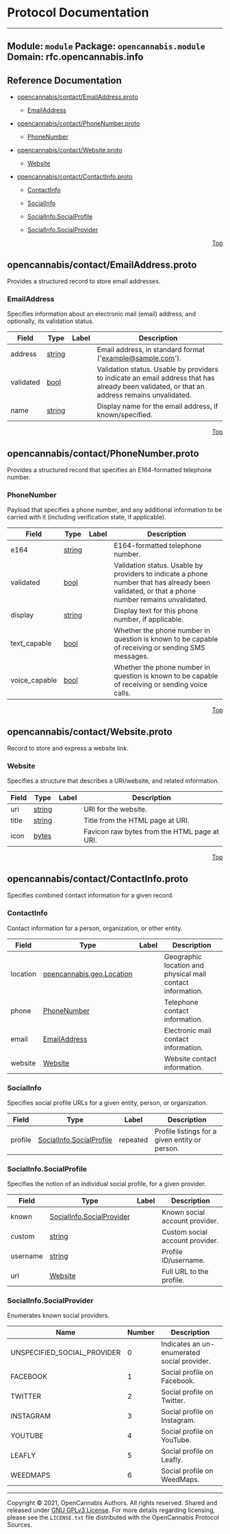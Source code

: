 # Protocol Documentation
<a name="top"></a>

---
Module: `module`
Package: `opencannabis.module`
Domain: rfc.opencannabis.info
---


## Reference Documentation

- [opencannabis/contact/EmailAddress.proto](#opencannabis/contact/EmailAddress.proto)
  - [EmailAddress](#opencannabis.contact.EmailAddress)

- [opencannabis/contact/PhoneNumber.proto](#opencannabis/contact/PhoneNumber.proto)
  - [PhoneNumber](#opencannabis.contact.PhoneNumber)

- [opencannabis/contact/Website.proto](#opencannabis/contact/Website.proto)
  - [Website](#opencannabis.contact.Website)

- [opencannabis/contact/ContactInfo.proto](#opencannabis/contact/ContactInfo.proto)
  - [ContactInfo](#opencannabis.contact.ContactInfo)
  - [SocialInfo](#opencannabis.contact.SocialInfo)
  - [SocialInfo.SocialProfile](#opencannabis.contact.SocialInfo.SocialProfile)

  - [SocialInfo.SocialProvider](#opencannabis.contact.SocialInfo.SocialProvider)





<a name="opencannabis/contact/EmailAddress.proto"></a>
<p align="right"><a href="#top">Top</a></p>

## opencannabis/contact/EmailAddress.proto
Provides a structured record to store email addresses.


<a name="opencannabis.contact.EmailAddress"></a>

### EmailAddress
Specifies information about an electronic mail (email) address, and optionally, its validation status.


| Field | Type | Label | Description |
| ----- | ---- | ----- | ----------- |
| address | [string](#string) |  | Email address, in standard format ('example@sample.com'). |
| validated | [bool](#bool) |  | Validation status. Usable by providers to indicate an email address that has already been validated, or that an address remains unvalidated. |
| name | [string](#string) |  | Display name for the email address, if known/specified. |





<!-- end messages -->

<!-- end enums -->

<!-- end HasExtensions -->

<!-- end services -->


<a name="opencannabis/contact/PhoneNumber.proto"></a>
<p align="right"><a href="#top">Top</a></p>

## opencannabis/contact/PhoneNumber.proto
Provides a structured record that specifies an E164-formatted telephone number.


<a name="opencannabis.contact.PhoneNumber"></a>

### PhoneNumber
Payload that specifies a phone number, and any additional information to be carried with it (including verification
state, if applicable).


| Field | Type | Label | Description |
| ----- | ---- | ----- | ----------- |
| e164 | [string](#string) |  | E164-formatted telephone number. |
| validated | [bool](#bool) |  | Validation status. Usable by providers to indicate a phone number that has already been validated, or that a phone number remains unvalidated. |
| display | [string](#string) |  | Display text for this phone number, if applicable. |
| text_capable | [bool](#bool) |  | Whether the phone number in question is known to be capable of receiving or sending SMS messages. |
| voice_capable | [bool](#bool) |  | Whether the phone number in question is known to be capable of receiving or sending voice calls. |





<!-- end messages -->

<!-- end enums -->

<!-- end HasExtensions -->

<!-- end services -->


<a name="opencannabis/contact/Website.proto"></a>
<p align="right"><a href="#top">Top</a></p>

## opencannabis/contact/Website.proto
Record to store and express a website link.


<a name="opencannabis.contact.Website"></a>

### Website
Specifies a structure that describes a URI/website, and related information.


| Field | Type | Label | Description |
| ----- | ---- | ----- | ----------- |
| uri | [string](#string) |  | URI for the website. |
| title | [string](#string) |  | Title from the HTML page at URI. |
| icon | [bytes](#bytes) |  | Favicon raw bytes from the HTML page at URI. |





<!-- end messages -->

<!-- end enums -->

<!-- end HasExtensions -->

<!-- end services -->


<a name="opencannabis/contact/ContactInfo.proto"></a>
<p align="right"><a href="#top">Top</a></p>

## opencannabis/contact/ContactInfo.proto
Specifies combined contact information for a given record.


<a name="opencannabis.contact.ContactInfo"></a>

### ContactInfo
Contact information for a person, organization, or other entity.


| Field | Type | Label | Description |
| ----- | ---- | ----- | ----------- |
| location | [opencannabis.geo.Location](#opencannabis.geo.Location) |  | Geographic location and physical mail contact information. |
| phone | [PhoneNumber](#opencannabis.contact.PhoneNumber) |  | Telephone contact information. |
| email | [EmailAddress](#opencannabis.contact.EmailAddress) |  | Electronic mail contact information. |
| website | [Website](#opencannabis.contact.Website) |  | Website contact information. |






<a name="opencannabis.contact.SocialInfo"></a>

### SocialInfo
Specifies social profile URLs for a given entity, person, or organization.


| Field | Type | Label | Description |
| ----- | ---- | ----- | ----------- |
| profile | [SocialInfo.SocialProfile](#opencannabis.contact.SocialInfo.SocialProfile) | repeated | Profile listings for a given entity or person. |






<a name="opencannabis.contact.SocialInfo.SocialProfile"></a>

### SocialInfo.SocialProfile
Specifies the notion of an individual social profile, for a given provider.


| Field | Type | Label | Description |
| ----- | ---- | ----- | ----------- |
| known | [SocialInfo.SocialProvider](#opencannabis.contact.SocialInfo.SocialProvider) |  | Known social account provider. |
| custom | [string](#string) |  | Custom social account provider. |
| username | [string](#string) |  | Profile ID/username. |
| url | [Website](#opencannabis.contact.Website) |  | Full URL to the profile. |





<!-- end messages -->


<a name="opencannabis.contact.SocialInfo.SocialProvider"></a>

### SocialInfo.SocialProvider
Enumerates known social providers.

| Name | Number | Description |
| ---- | ------ | ----------- |
| UNSPECIFIED_SOCIAL_PROVIDER | 0 | Indicates an un-enumerated social provider. |
| FACEBOOK | 1 | Social profile on Facebook. |
| TWITTER | 2 | Social profile on Twitter. |
| INSTAGRAM | 3 | Social profile on Instagram. |
| YOUTUBE | 4 | Social profile on YouTube. |
| LEAFLY | 5 | Social profile on Leafly. |
| WEEDMAPS | 6 | Social profile on WeedMaps. |


<!-- end enums -->

<!-- end HasExtensions -->

<!-- end services -->



---

Copyright &copy; 2021, OpenCannabis Authors. All rights reserved. Shared and released under
[GNU GPLv3 License](https://www.gnu.org/licenses/gpl-3.0.en.html). For more details regarding licensing, please see the
`LICENSE.txt` file distributed with the OpenCannabis Protocol Sources.
